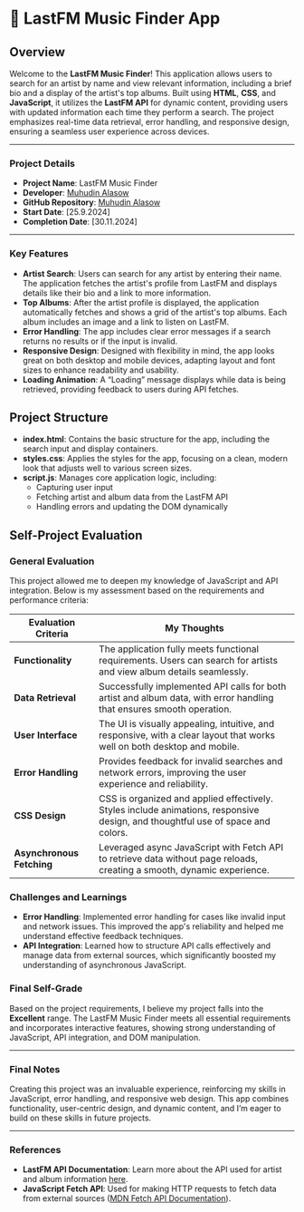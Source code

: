 # 📝 LastFM Music Finder App

## Overview

Welcome to the **LastFM Music Finder**! This application allows users to search for an artist by name and view relevant information, including a brief bio and a display of the artist's top albums. Built using **HTML**, **CSS**, and **JavaScript**, it utilizes the **LastFM API** for dynamic content, providing users with updated information each time they perform a search. The project emphasizes real-time data retrieval, error handling, and responsive design, ensuring a seamless user experience across devices.

---

### Project Details
- **Project Name**: LastFM Music Finder
- **Developer**: [Muhudin  Alasow](https://muhuala.github.io/muhu/)
- **GitHub Repository**: [Muhudin Alasow](https://github.com/muhuala/muhu)
- **Start Date**: [25.9.2024]
- **Completion Date**: [30.11.2024]

---

### Key Features
- **Artist Search**: Users can search for any artist by entering their name. The application fetches the artist's profile from LastFM and displays details like their bio and a link to more information.
- **Top Albums**: After the artist profile is displayed, the application automatically fetches and shows a grid of the artist's top albums. Each album includes an image and a link to listen on LastFM.
- **Error Handling**: The app includes clear error messages if a search returns no results or if the input is invalid.
- **Responsive Design**: Designed with flexibility in mind, the app looks great on both desktop and mobile devices, adapting layout and font sizes to enhance readability and usability.
- **Loading Animation**: A “Loading” message displays while data is being retrieved, providing feedback to users during API fetches.

## Project Structure

- **index.html**: Contains the basic structure for the app, including the search input and display containers.
- **styles.css**: Applies the styles for the app, focusing on a clean, modern look that adjusts well to various screen sizes.
- **script.js**: Manages core application logic, including:
  - Capturing user input
  - Fetching artist and album data from the LastFM API
  - Handling errors and updating the DOM dynamically

## Self-Project Evaluation

### General Evaluation
This project allowed me to deepen my knowledge of JavaScript and API integration. Below is my assessment based on the requirements and performance criteria:

| Evaluation Criteria      | My Thoughts                                                                                               |
|--------------------------|-----------------------------------------------------------------------------------------------------------|
| **Functionality**        | The application fully meets functional requirements. Users can search for artists and view album details seamlessly. |
| **Data Retrieval**       | Successfully implemented API calls for both artist and album data, with error handling that ensures smooth operation. |
| **User Interface**       | The UI is visually appealing, intuitive, and responsive, with a clear layout that works well on both desktop and mobile. |
| **Error Handling**       | Provides feedback for invalid searches and network errors, improving the user experience and reliability. |
| **CSS Design**           | CSS is organized and applied effectively. Styles include animations, responsive design, and thoughtful use of space and colors. |
| **Asynchronous Fetching**| Leveraged async JavaScript with Fetch API to retrieve data without page reloads, creating a smooth, dynamic experience. |

### Challenges and Learnings
- **Error Handling**: Implemented error handling for cases like invalid input and network issues. This improved the app's reliability and helped me understand effective feedback techniques.
- **API Integration**: Learned how to structure API calls effectively and manage data from external sources, which significantly boosted my understanding of asynchronous JavaScript.

### Final Self-Grade

Based on the project requirements, I believe my project falls into the **Excellent** range. The LastFM Music Finder meets all essential requirements and incorporates interactive features, showing strong understanding of JavaScript, API integration, and DOM manipulation.

---

### Final Notes
Creating this project was an invaluable experience, reinforcing my skills in JavaScript, error handling, and responsive web design. This app combines functionality, user-centric design, and dynamic content, and I’m eager to build on these skills in future projects.

---

### References
- **LastFM API Documentation**: Learn more about the API used for artist and album information [here](https://www.last.fm/api).
- **JavaScript Fetch API**: Used for making HTTP requests to fetch data from external sources ([MDN Fetch API Documentation](https://developer.mozilla.org/en-US/docs/Web/API/Fetch_API/Using_Fetch)).
